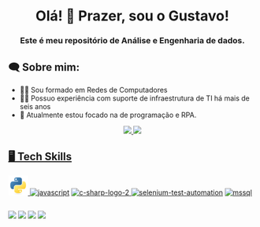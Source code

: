 <h1 align="center">Olá! 👋 Prazer, sou o Gustavo!</h1>
<h3 align="center">Este é meu repositório de Análise e Engenharia de dados.</h3>

<h2 align="left">🗨 Sobre mim:</h2>

- 👨‍🎓 Sou formado em Redes de Computadores
- 👨‍💻 Possuo experiência com suporte de infraestrutura de TI há mais de seis anos
- 🔭 Atualmente estou focado na de programação e RPA.

<div align="center">
  <a href="https://github.com/GustavoLeodoro">
  <img height="180em" src="https://github-readme-stats.vercel.app/api?username=GustavoLeodoro&show_icons=true&theme=dark&include_all_commits=true&count_private=true"/>
  <img height="180em" src="https://github-readme-stats.vercel.app/api/top-langs/?username=GustavoLeodoro&layout=compact&langs_count=7&theme=dark"/>
</div>

##

<h2 align="left">🖥 Tech Skills</h2>

<p align="left">  
  <a href="https://www.python.org" target="_blank" rel="noreferrer"> <img src="https://raw.githubusercontent.com/devicons/devicon/master/icons/python/python-original.svg" alt="python" width="40" height="40"/> </a>
  <a href="https://www.javascript.com/" target="_blank" rel="noreferrer"> <img width="40" height="40" src="https://img.icons8.com/fluency/48/javascript.png" alt="javascript"/></a>
  <a href="https://learn.microsoft.com/pt-br/dotnet/csharp/tour-of-csharp/" target="_blank" rel="noreferrer"> <img width="40" height="40" src="https://img.icons8.com/color/48/c-sharp-logo-2.png" alt="c-sharp-logo-2"/>
   <a href="https://www.selenium.dev/" target="_blank" rel="noreferrer"> <img width="40" height="40" src="https://img.icons8.com/color/48/selenium-test-automation.png" alt="selenium-test-automation"/></a>
    <a href="https://www.microsoft.com/en-us/sql-server" target="_blank" rel="noreferrer"> <img src="https://www.svgrepo.com/show/303229/microsoft-sql-server-logo.svg" alt="mssql" width="40" height="40"/> </a> 
    </p> 
          
    
  
 
  
  </div>
  
  ##
 
<div>
<a href="https://www.linkedin.com/in/gustavo-leodoro/" target="_blank"><img src="https://img.shields.io/badge/-LinkedIn-%230077B5?style=for-the-badge&logo=linkedin&logoColor=white" target="_blank"></a> 
  <a href="https://www.instagram.com/_leodoro/" target="_blank"><img src="https://img.shields.io/badge/-Instagram-%23E4405F?style=for-the-badge&logo=instagram&logoColor=white" target="_blank"></a>
  <a href="https://support.discord.com/hc/en-us/profiles/1521971800981" target="_blank"><img src="https://img.shields.io/badge/Discord-7289DA?style=for-the-badge&logo=discord&logoColor=white" target="_blank"></a> 
  <a href = "mailto:gustavo.leodoro@gmail.com"><img src="https://img.shields.io/badge/-Gmail-%23333?style=for-the-badge&logo=gmail&logoColor=white" target="_blank"></a>
  
  
</div>
